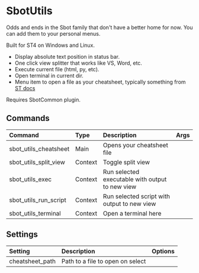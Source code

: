 # SbotUtils

Odds and ends in the Sbot family that don't have a better home for now. You can add them to your personal menus.

Built for ST4 on Windows and Linux.

- Display absolute text position in status bar.
- One click view splitter that works like VS, Word, etc.
- Execute current file (html, py, etc).
- Open terminal in current dir.
- Menu item to open a file as your cheatsheet, typically something from [ST docs](https://www.sublimetext.com/docs/)


Requires SbotCommon plugin.

## Commands
| Command                | Type     | Description                                        | Args                        |
| :--------              | :------- | :-------                                           | :-------                    |
| sbot_utils_cheatsheet  | Main     | Opens your cheatsheet file                         |                             |
| sbot_utils_split_view  | Context  | Toggle split view                                  |                             |
| sbot_utils_exec        | Context  | Run selected executable with output to new view    |                             |
| sbot_utils_run_script  | Context  | Run selected script with output to new view        |                             |
| sbot_utils_terminal    | Context  | Open a terminal here                               |                             |


## Settings
| Setting                    | Description                        | Options                                              |
| :--------                  | :-------                           | :------                                              |
| cheatsheet_path            | Path to a file to open on select   |                                                      |

